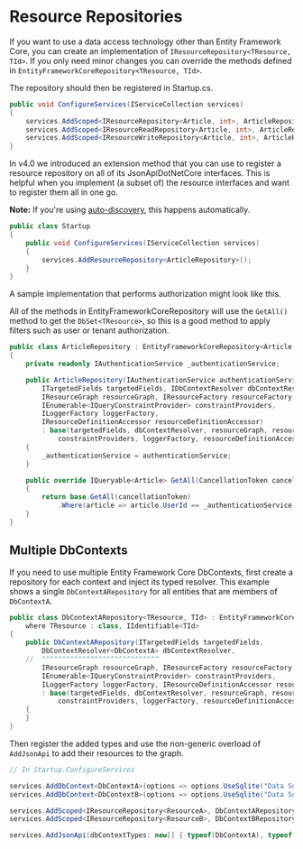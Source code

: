 # Resource Repositories

If you want to use a data access technology other than Entity Framework Core, you can create an implementation of `IResourceRepository<TResource, TId>`.
If you only need minor changes you can override the methods defined in `EntityFrameworkCoreRepository<TResource, TId>`.

The repository should then be registered in Startup.cs.

```c#
public void ConfigureServices(IServiceCollection services)
{
    services.AddScoped<IResourceRepository<Article, int>, ArticleRepository>();
    services.AddScoped<IResourceReadRepository<Article, int>, ArticleRepository>();
    services.AddScoped<IResourceWriteRepository<Article, int>, ArticleRepository>();
}
```

In v4.0 we introduced an extension method that you can use to register a resource repository on all of its JsonApiDotNetCore interfaces.
This is helpful when you implement (a subset of) the resource interfaces and want to register them all in one go.

**Note:** If you're using [auto-discovery](~/usage/resource-graph.md#auto-discovery), this happens automatically.

```c#
public class Startup
{
    public void ConfigureServices(IServiceCollection services)
    {
        services.AddResourceRepository<ArticleRepository>();
    }
}
```

A sample implementation that performs authorization might look like this.

All of the methods in EntityFrameworkCoreRepository will use the `GetAll()` method to get the `DbSet<TResource>`, so this is a good method to apply filters such as user or tenant authorization.

```c#
public class ArticleRepository : EntityFrameworkCoreRepository<Article, int>
{
    private readonly IAuthenticationService _authenticationService;

    public ArticleRepository(IAuthenticationService authenticationService,
        ITargetedFields targetedFields, IDbContextResolver dbContextResolver,
        IResourceGraph resourceGraph, IResourceFactory resourceFactory,
        IEnumerable<IQueryConstraintProvider> constraintProviders,
        ILoggerFactory loggerFactory,
        IResourceDefinitionAccessor resourceDefinitionAccessor)
        : base(targetedFields, dbContextResolver, resourceGraph, resourceFactory,
            constraintProviders, loggerFactory, resourceDefinitionAccessor)
    {
        _authenticationService = authenticationService;
    }

    public override IQueryable<Article> GetAll(CancellationToken cancellationToken)
    {
        return base.GetAll(cancellationToken)
            .Where(article => article.UserId == _authenticationService.UserId);
    }
}
```

## Multiple DbContexts

If you need to use multiple Entity Framework Core DbContexts, first create a repository for each context and inject its typed resolver.
This example shows a single `DbContextARepository` for all entities that are members of `DbContextA`.

```c#
public class DbContextARepository<TResource, TId> : EntityFrameworkCoreRepository<TResource, TId>
    where TResource : class, IIdentifiable<TId>
{
    public DbContextARepository(ITargetedFields targetedFields,
        DbContextResolver<DbContextA> dbContextResolver,
    //  ^^^^^^^^^^^^^^^^^^^^^^^^^^^^^
        IResourceGraph resourceGraph, IResourceFactory resourceFactory,
        IEnumerable<IQueryConstraintProvider> constraintProviders,
        ILoggerFactory loggerFactory, IResourceDefinitionAccessor resourceDefinitionAccessor)
        : base(targetedFields, dbContextResolver, resourceGraph, resourceFactory,
            constraintProviders, loggerFactory, resourceDefinitionAccessor)
    {
    }
}
```

Then register the added types and use the non-generic overload of `AddJsonApi` to add their resources to the graph.

```c#
// In Startup.ConfigureServices

services.AddDbContext<DbContextA>(options => options.UseSqlite("Data Source=A.db"));
services.AddDbContext<DbContextB>(options => options.UseSqlite("Data Source=B.db"));

services.AddScoped<IResourceRepository<ResourceA>, DbContextARepository<ResourceA>>();
services.AddScoped<IResourceRepository<ResourceB>, DbContextBRepository<ResourceB>>();

services.AddJsonApi(dbContextTypes: new[] { typeof(DbContextA), typeof(DbContextB) });
```
